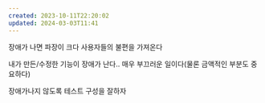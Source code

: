 ```yaml
---
created: 2023-10-11T22:20:02
updated: 2024-03-03T11:41
---
```

장애가 나면 파장이 크다
사용자들의 불편을 가져온다

내가 만든/수정한 기능이 장애가 난다.. 매우 부끄러운 일이다(물론 금액적인 부분도 중요하다)

장애가나지 않도록 테스트 구성을 잘하자